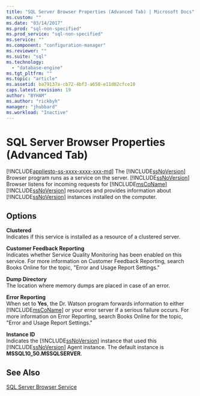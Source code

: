 ```yaml
---
title: "SQL Server Browser Properties (Advanced Tab) | Microsoft Docs"
ms.custom: ""
ms.date: "03/14/2017"
ms.prod: "sql-non-specified"
ms.prod_service: "sql-non-specified"
ms.service: ""
ms.component: "configuration-manager"
ms.reviewer: ""
ms.suite: "sql"
ms.technology: 
  - "database-engine"
ms.tgt_pltfrm: ""
ms.topic: "article"
ms.assetid: ba79137a-cb72-4bf3-a650-e11d02cfce10
caps.latest.revision: 19
author: "BYHAM"
ms.author: "rickbyh"
manager: "jhubbard"
ms.workload: "Inactive"
---
```

# SQL Server Browser Properties (Advanced Tab)
[!INCLUDE[appliesto-ss-xxxx-xxxx-xxx-md](../../includes/appliesto-ss-xxxx-xxxx-xxx-md.md)]
  The [!INCLUDE[ssNoVersion](../../includes/ssnoversion-md.md)] Browser program runs as a service on the server. [!INCLUDE[ssNoVersion](../../includes/ssnoversion-md.md)] Browser listens for incoming requests for [!INCLUDE[msCoName](../../includes/msconame-md.md)] [!INCLUDE[ssNoVersion](../../includes/ssnoversion-md.md)] resources and provides information about [!INCLUDE[ssNoVersion](../../includes/ssnoversion-md.md)] instances installed on the computer.  
  
## Options  
 **Clustered**  
 Indicates if this service is installed as a resource of a clustered server.  
  
 **Customer Feedback Reporting**  
 Indicates whether Service Quality Monitoring has been enabled on this service. For more information on Customer Feedback Reporting, search Books Online for the topic, "Error and Usage Report Settings."  
  
 **Dump Directory**  
 The location where memory dumps are placed in case of an error.  
  
 **Error Reporting**  
 When set to **Yes**, the Dr. Watson program forwards information to either [!INCLUDE[msCoName](../../includes/msconame-md.md)] or your error server if a serious failure occurs. For more information on Error Reporting, search Books Online for the topic, "Error and Usage Report Settings."  
  
 **Instance ID**  
 Indicates the [!INCLUDE[ssNoVersion](../../includes/ssnoversion-md.md)] instance that used this [!INCLUDE[ssNoVersion](../../includes/ssnoversion-md.md)] Agent instance. The default instance is **MSSQL10_50.MSSQLSERVER**.  
  
## See Also  
 [SQL Server Browser Service](../../tools/configuration-manager/sql-server-browser-service.md)  
  
  
